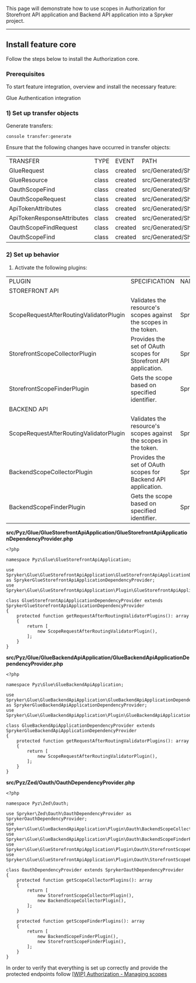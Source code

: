 This page will demonstrate how to use scopes in Authorization for Storefront API application and Backend API application into a Spryker project.

* * *

## Install feature core

Follow the steps below to install the Authorization core.

### Prerequisites

To start feature integration, overview and install the necessary feature:

Glue Authentication integration

### 1) Set up transfer objects

Generate transfers:

```
console transfer:generate
```

Ensure that the following changes have occurred in transfer objects:

|     |     |     |     |
| --- | --- | --- | --- |
| TRANSFER | TYPE | EVENT | PATH |
| GlueRequest | class | created | src/Generated/Shared/Transfer/GlueRequestTransfer.php |
| GlueResource | class | created | src/Generated/Shared/Transfer/GlueResourceTransfer.php |
| OauthScopeFind | class | created | src/Generated/Shared/Transfer/OauthScopeFindTransfer.php |
| OauthScopeRequest | class | created | src/Generated/Shared/Transfer/OauthScopeRequestTransfer.php |
| ApiTokenAttributes | class | created | src/Generated/Shared/Transfer/ApiTokenAttributesTransfer.php |
| ApiTokenResponseAttributes | class | created | src/Generated/Shared/Transfer/ApiTokenResponseAttributesTransfer.php |
| OauthScopeFindRequest | class | created | src/Generated/Shared/Transfer/OauthScopeFindRequestTransfer.php |
| OauthScopeFind | class | created | src/Generated/Shared/Transfer/OauthScopeFindTransfer.php |

### 2) Set up behavior

1.  Activate the following plugins:
    

|     |     |     |
| --- | --- | --- |
| PLUGIN | SPECIFICATION | NAMESPACE |
| STOREFRONT API |     |     |
| ScopeRequestAfterRoutingValidatorPlugin | Validates the resource's scopes against the scopes in the token. | Spryker\\Glue\\GlueStorefrontApiApplication\\Plugin\\GlueStorefrontApiApplication |
| StorefrontScopeCollectorPlugin | Provides the set of OAuth scopes for Storefront API application. | Spryker\\Glue\\GlueStorefrontApiApplication\\Plugin\\Oauth |
| StorefrontScopeFinderPlugin | Gets the scope based on specified identifier. | Spryker\\Glue\\GlueStorefrontApiApplication\\Plugin\\Oauth |
| BACKEND API |     |     |
| ScopeRequestAfterRoutingValidatorPlugin | Validates the resource's scopes against the scopes in the token. | Spryker\\Glue\\GlueBackendApiApplication\\Plugin\\GlueApplication |
| BackendScopeCollectorPlugin | Provides the set of OAuth scopes for Backend API application. | Spryker\\Glue\\GlueBackendApiApplication\\Plugin\\Oauth |
| BackendScopeFinderPlugin | Gets the scope based on specified identifier. | Spryker\\Glue\\GlueBackendApiApplication\\Plugin\\Oauth |

**src/Pyz/Glue/GlueStorefrontApiApplication/****GlueStorefrontApiApplicationDependencyProvider****.php**

```
<?php

namespace Pyz\Glue\GlueStorefrontApiApplication;

use Spryker\Glue\GlueStorefrontApiApplication\GlueStorefrontApiApplicationDependencyProvider as SprykerGlueStorefrontApiApplicationDependencyProvider;
use Spryker\Glue\GlueStorefrontApiApplication\Plugin\GlueStorefrontApiApplication\ScopeRequestAfterRoutingValidatorPlugin;

class GlueStorefrontApiApplicationDependencyProvider extends SprykerGlueStorefrontApiApplicationDependencyProvider
{
    protected function getRequestAfterRoutingValidatorPlugins(): array
    {
        return [
            new ScopeRequestAfterRoutingValidatorPlugin(),
        ];
    }
}
```

**src/Pyz/Glue/GlueBackendApiApplication/****GlueBackendApiApplicationDependencyProvider****.php**

```
<?php

namespace Pyz\Glue\GlueBackendApiApplication;

use Spryker\Glue\GlueBackendApiApplication\GlueBackendApiApplicationDependencyProvider as SprykerGlueBackendApiApplicationDependencyProvider;
use Spryker\Glue\GlueBackendApiApplication\Plugin\GlueBackendApiApplication\ScopeRequestAfterRoutingValidatorPlugin;

class GlueBackendApiApplicationDependencyProvider extends SprykerGlueBackendApiApplicationDependencyProvider
{
    protected function getRequestAfterRoutingValidatorPlugins(): array
    {
        return [
            new ScopeRequestAfterRoutingValidatorPlugin(),
        ];
    }
}
```

**src/Pyz/Zed/Oauth/****OauthDependencyProvider****.php**

```
<?php

namespace Pyz\Zed\Oauth;

use Spryker\Zed\Oauth\OauthDependencyProvider as SprykerOauthDependencyProvider;
use Spryker\Glue\GlueBackendApiApplication\Plugin\Oauth\BackendScopeCollectorPlugin;
use Spryker\Glue\GlueBackendApiApplication\Plugin\Oauth\BackendScopeFinderPlugin;
use Spryker\Glue\GlueStorefrontApiApplication\Plugin\Oauth\StorefrontScopeCollectorPlugin;
use Spryker\Glue\GlueStorefrontApiApplication\Plugin\Oauth\StorefrontScopeFinderPlugin;

class OauthDependencyProvider extends SprykerOauthDependencyProvider
{
    protected function getScopeCollectorPlugins(): array
    {
        return [
            new StorefrontScopeCollectorPlugin(),
            new BackendScopeCollectorPlugin(),
        ];
    }

    protected function getScopeFinderPlugins(): array
    {
        return [
            new BackendScopeFinderPlugin(),
            new StorefrontScopeFinderPlugin(),
        ];
    }
}
```


In order to verify that everything is set up correctly and provide the protected endpoints follow [\[WIP\] Authorization - Managing scopes](https://spryker.atlassian.net/wiki/spaces/CORE/pages/3532587478)
